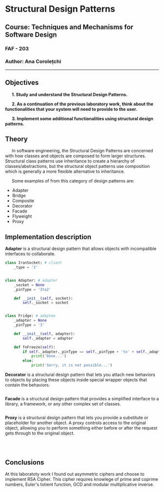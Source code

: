 # Structural Design Patterns

## Course: Techniques and Mechanisms for Software Design

### FAF - 203

### Author: Ana Corolețchi

----

## Objectives

&ensp; &ensp; __1. Study and understand the Structural Design Patterns.__

&ensp; &ensp; __2. As a continuation of the previous laboratory work, think about the functionalities that your system will need to provide to the user.__

&ensp; &ensp; __3. Implement some additional functionalities using structural design patterns.__

## Theory

&ensp; &ensp; In software engineering, the Structural Design Patterns are concerned with how classes and objects are composed to form larger structures. Structural class patterns use inheritance to create a hierarchy of classes/abstractions, but the structural object patterns use composition which is generally a more flexible alternative to inheritance.

&ensp; &ensp; Some examples of from this category of design patterns are:

* Adapter
* Bridge
* Composite
* Decorator
* Facade
* Flyweight
* Proxy

## Implementation description

__Adapter__ is a structural design pattern that allows objects with incompatible interfaces to collaborate.

```python
class IranSocket: # client
    _type = '2'


class Adapter: # adapter
    _socket = None
    _pinType = '3to2'

    def __init__(self, socket):
        self._socket = socket


class Fridge: # adaptee
    _adapter = None
    _pinType = '3'

    def __init__(self, adapter):
        self._adapter = adapter

    def fnFreeze(self):
        if self._adapter._pinType == self._pinType + 'to' + self._adapter._socket._type:
            print('Done...')
        else:
            print('Sorry, it is not possible...')

```

__Decorator__ is a structural design pattern that lets you attach new behaviors to objects by placing these objects inside special wrapper objects that contain the behaviors.

```python

```

__Facade__ is a structural design pattern that provides a simplified interface to a library, a framework, or any other complex set of classes.

```python

```

__Proxy__ is a structural design pattern that lets you provide a substitute or placeholder for another object. A proxy controls access to the original object, allowing you to perform something either before or after the request gets through to the original object.

```python

```

</br>

## Conclusions

At this laboratoty work I found out asymmetric ciphers and choose to implement RSA Cipher. This cipher requires knowlege of prime and coprime numbers, Euler's totient function, GCD and modular multiplicative inverse.